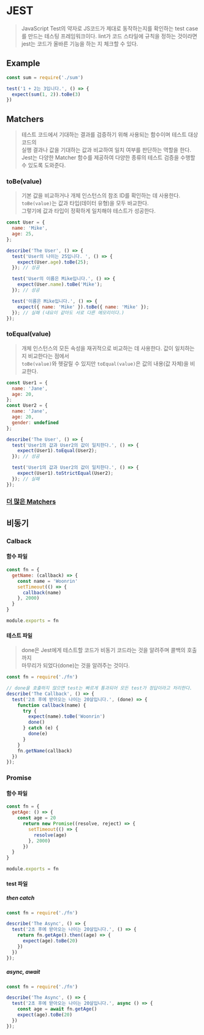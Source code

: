 # JEST
> JavaScript Test의 약자로 JS코드가 제대로 동작하는지를 확인하는 test case를 만드는 테스팅 프레임워크이다.
> lint가 코드 스타일에 규칙을 정하는 것이라면 jest는 코드가 올바른 기능을 하는 지 체크할 수 있다.  

## Example
```js
const sum = require('./sum')

test('1 + 2는 3입니다.', () => {
  expect(sum(1, 2)).toBe(3)
})
```

## Matchers
> 테스트 코드에서 기대하는 결과를 검증하기 위해 사용되는 함수이며 테스트 대상 코드의  
> 실행 결과나 값을 기대하는 값과 비교하여 일치 여부를 판단하는 역할을 한다.  
> Jest는 다양한 Matcher 함수를 제공하여 다양한 종류의 테스트 검증을 수행할 수 있도록 도와준다.

### toBe(value)
> 기본 값을 비교하거나 개체 인스턴스의 참조 ID를 확인하는 데 사용한다.  
> `toBe(value)`는 값과 타입(데이터 유형)을 모두 바교한다.  
> 그렇기에 값과 타입이 정확하게 일치해야 테스트가 성공한다.
```js
const User = {
  name: 'Mike',
  age: 25,
};

describe('The User', () => {
  test('User의 나이는 25입니다. ', () => {
    expect(User.age).toBe(25);
  }); // 성공

  test('User의 이름은 Mike입니다.', () => {
    expect(User.name).toBe('Mike');
  }); // 성공

  test('이름은 Mike입니다.', () => {
    expect({ name: 'Mike' }).toBe({ name: 'Mike' });
  }); // 실패 (내요이 같아도 서로 다른 메모리이다.)
});
```

### toEqual(value)
> 개체 인스턴스의 모든 속성을 재귀적으로 비교하는 데 사용한다. 값이 일치하는지 비교한다는 점에서  
> `toBe(value)`와 헷갈릴 수 있지만 `toEqual(value)`은 값의 내용(값 자체)을 비교한다.  
```js
const User1 = {
  name: 'Jane',
  age: 20,
};
const User2 = {
  name: 'Jane',
  age: 20,
  gender: undefined
};

describe('The User', () => {
  test('User1의 값과 User2의 값이 일치한다.', () => {
    expect(User1).toEqual(User2);
  }); // 성공

  test('User1의 값과 User2의 값이 일치한다.', () => {
    expect(User1).toStrictEqual(User2);
  }); // 실패
});
```

### [더 많은 Matchers](https://jestjs.io/docs/using-matchers)

## 비동기
### Calback
#### 함수 파일
```js
const fn = {
  getName: (callback) => {
    const name = 'Woonrin'
    setTimeout(() => {
      callback(name)
    }, 2000)
  }
}

module.exports = fn
```

#### 테스트 파일
> done은 Jest에게 테스트할 코드가 비동기 코드라는 것을 알려주며 콜백의 호출까지  
> 마무리가 되었다(done)는 것을 알려주는 것이다.
```js
const fn = require('./fn')

// done을 호출하지 않으면 test는 빠르게 통과되어 모든 test가 정답이라고 처리한다.
describe('The Callback', () => {
  test('2초 후에 받아오는 나이는 20살입니다.', (done) => {
    function callback(name) {
      try {
        expect(name).toBe('Woonrin')
        done()
      } catch (e) {
        done(e)
      }
    }
    fn.getName(callback)
  }) 
});
```

### Promise
#### 함수 파일
```js
const fn = {
  getAge: () => {
    const age = 20
      return new Promise((resolve, reject) => {
        setTimeout(() => {
          resolve(age)
        }, 2000)
      })
  }
}

module.exports = fn
```

#### test 파일
##### then catch
```js
const fn = require('./fn')

describe('The Async', () => {
  test('2초 후에 받아오는 나이는 20살입니다.', () => {
    return fn.getAge().then((age) => {
      expect(age).toBe(20)
    })
  }) 
});
```

##### async, await
```js
const fn = require('./fn')

describe('The Async', () => {
  test('2초 후에 받아오는 나이는 20살입니다.', async () => {
    const age = await fn.getAge()
    expect(age).toBe(20)
  }) 
});
```

